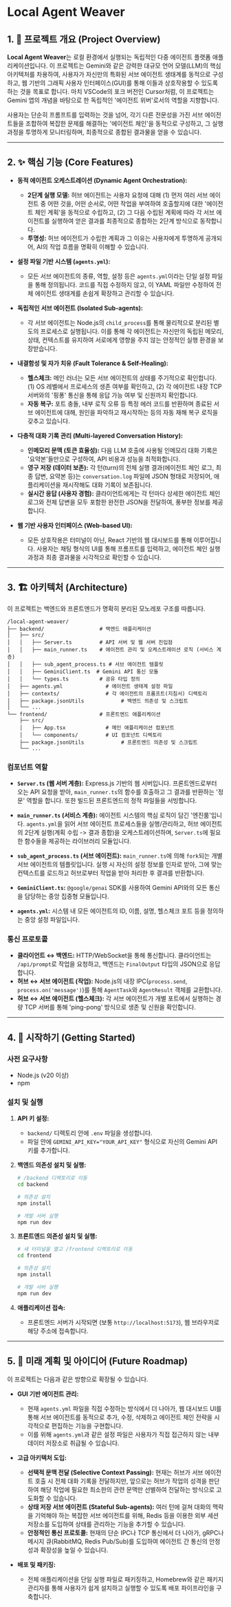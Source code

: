 # Local Agent Weaver

## 1. 📜 프로젝트 개요 (Project Overview)

**Local Agent Weaver**는 로컬 환경에서 실행되는 독립적인 다중 에이전트 플랫폼 애플리케이션입니다. 이 프로젝트는 Gemini와 같은 강력한 대규모 언어 모델(LLM)의 핵심 아키텍처를 차용하여, 사용자가 자신만의 특화된 서브 에이전트 생태계를 동적으로 구성하고, 웹 기반의 그래픽 사용자 인터페이스(GUI)를 통해 이들과 상호작용할 수 있도록 하는 것을 목표로 합니다. 마치 VSCode의 포크 버전인 Cursor처럼, 이 프로젝트는 Gemini 앱의 개념을 바탕으로 한 독립적인 '에이전트 위버'로서의 역할을 지향합니다.

사용자는 단순히 프롬프트를 입력하는 것을 넘어, 각기 다른 전문성을 가진 서브 에이전트들을 조합하여 복잡한 문제를 해결하는 '에이전트 체인'을 동적으로 구성하고, 그 실행 과정을 투명하게 모니터링하며, 최종적으로 종합된 결과물을 얻을 수 있습니다.

---

## 2. ✨ 핵심 기능 (Core Features)

- **동적 에이전트 오케스트레이션 (Dynamic Agent Orchestration):**
  - **2단계 실행 모델:** 허브 에이전트는 사용자 요청에 대해 (1) 먼저 여러 서브 에이전트 중 어떤 것을, 어떤 순서로, 어떤 작업을 부여하여 호출할지에 대한 '에이전트 체인 계획'을 동적으로 수립하고, (2) 그 다음 수립된 계획에 따라 각 서브 에이전트를 실행하여 얻은 결과를 최종적으로 종합하는 2단계 방식으로 동작합니다.
  - **투명성:** 허브 에이전트가 수립한 계획과 그 이유는 사용자에게 투명하게 공개되어, AI의 작업 흐름을 명확히 이해할 수 있습니다.

- **설정 파일 기반 시스템 (`agents.yml`):**
  - 모든 서브 에이전트의 종류, 역할, 설정 등은 `agents.yml`이라는 단일 설정 파일을 통해 정의됩니다. 코드를 직접 수정하지 않고, 이 YAML 파일만 수정하여 전체 에이전트 생태계를 손쉽게 확장하고 관리할 수 있습니다.

- **독립적인 서브 에이전트 (Isolated Sub-agents):**
  - 각 서브 에이전트는 Node.js의 `child_process`를 통해 물리적으로 분리된 별도의 프로세스로 실행됩니다. 이를 통해 각 에이전트는 자신만의 독립된 메모리, 상태, 컨텍스트를 유지하여 서로에게 영향을 주지 않는 안정적인 실행 환경을 보장받습니다.

- **내결함성 및 자가 치유 (Fault Tolerance & Self-Healing):**
  - **헬스체크:** 메인 러너는 모든 서브 에이전트의 상태를 주기적으로 확인합니다. (1) OS 레벨에서 프로세스의 생존 여부를 확인하고, (2) 각 에이전트 내장 TCP 서버와의 '핑퐁' 통신을 통해 응답 가능 여부 및 신원까지 확인합니다.
  - **자동 복구:** 포트 충돌, 내부 로직 오류 등 특정 에러 코드를 반환하며 종료된 서브 에이전트에 대해, 원인을 파악하고 재시작하는 등의 자동 재해 복구 로직을 갖추고 있습니다.

- **다층적 대화 기록 관리 (Multi-layered Conversation History):**
  - **인메모리 문맥 (토큰 효율성):** 다음 LLM 호출에 사용될 인메모리 대화 기록은 '요약본'들만으로 구성하여, API 비용과 성능을 최적화합니다.
  - **영구 저장 (데이터 보존):** 각 턴(turn)의 전체 실행 결과(에이전트 체인 로그, 최종 답변, 요약본 등)는 `conversation.log` 파일에 JSON 형태로 저장되어, 애플리케이션을 재시작해도 대화 기록이 보존됩니다.
  - **실시간 응답 (사용자 경험):** 클라이언트에게는 각 턴마다 상세한 에이전트 체인 로그와 전체 답변을 모두 포함한 완전한 JSON을 전달하여, 풍부한 정보를 제공합니다.

- **웹 기반 사용자 인터페이스 (Web-based UI):**
  - 모든 상호작용은 터미널이 아닌, React 기반의 웹 대시보드를 통해 이루어집니다. 사용자는 채팅 형식의 UI를 통해 프롬프트를 입력하고, 에이전트 체인 실행 과정과 최종 결과물을 시각적으로 확인할 수 있습니다.

---

## 3. 🏗️ 아키텍처 (Architecture)

이 프로젝트는 백엔드와 프론트엔드가 명확히 분리된 모노레포 구조를 따릅니다.

```
/local-agent-weaver/
├── backend/                  # 백엔드 애플리케이션
│   ├── src/
│   │   ├── Server.ts         # API 서버 및 웹 서버 진입점
│   │   ├── main_runner.ts    # 에이전트 관리 및 오케스트레이션 로직 (서비스 계층)
│   │   ├── sub_agent_process.ts # 서브 에이전트 템플릿
│   │   ├── GeminiClient.ts  # Gemini API 통신 모듈
│   │   └── types.ts          # 공유 타입 정의
│   ├── agents.yml              # 에이전트 생태계 설정 파일
│   ├── contexts/               # 각 에이전트의 프롬프트(지침서) 디렉토리
│   ├── package.jsonUtils            # 백엔드 의존성 및 스크립트
│   └── ...
└── frontend/                 # 프론트엔드 애플리케이션
    ├── src/
    │   ├── App.tsx             # 메인 애플리케이션 컴포넌트
    │   └── components/         # UI 컴포넌트 디렉토리
    ├── package.jsonUtils            # 프론트엔드 의존성 및 스크립트
    └── ...
```

### 컴포넌트 역할

- **`Server.ts` (웹 서버 계층):** Express.js 기반의 웹 서버입니다. 프론트엔드로부터 오는 API 요청을 받아, `main_runner.ts`의 함수를 호출하고 그 결과를 반환하는 '정문' 역할을 합니다. 또한 빌드된 프론트엔드의 정적 파일들을 서빙합니다.

- **`main_runner.ts` (서비스 계층):** 에이전트 시스템의 핵심 로직이 담긴 '엔진룸'입니다. `agents.yml`을 읽어 서브 에이전트 프로세스들을 실행/관리하고, 허브 에이전트의 2단계 실행(계획 수립 -> 결과 종합)을 오케스트레이션하며, `Server.ts`에 필요한 함수들을 제공하는 라이브러리 모듈입니다.

- **`sub_agent_process.ts` (서브 에이전트):** `main_runner.ts`에 의해 `fork`되는 개별 서브 에이전트의 템플릿입니다. 실행 시 자신의 설정 정보를 인자로 받아, 그에 맞는 컨텍스트를 로드하고 허브로부터 작업을 받아 처리한 후 결과를 반환합니다.

- **`GeminiClient.ts`:** `@google/genai` SDK를 사용하여 Gemini API와의 모든 통신을 담당하는 중앙 집중형 모듈입니다.

- **`agents.yml`:** 시스템 내 모든 에이전트의 ID, 이름, 설명, 헬스체크 포트 등을 정의하는 중앙 설정 파일입니다.

### 통신 프로토콜

- **클라이언트 ↔ 백엔드:** HTTP/WebSocket을 통해 통신합니다. 클라이언트는 `/api/prompt`로 작업을 요청하고, 백엔드는 `FinalOutput` 타입의 JSON으로 응답합니다.
- **허브 ↔ 서브 에이전트 (작업):** Node.js의 내장 IPC(`process.send`, `process.on('message')`)를 통해 `AgentTask`와 `AgentResult` 객체를 교환합니다.
- **허브 ↔ 서브 에이전트 (헬스체크):** 각 서브 에이전트가 개별 포트에서 실행하는 경량 TCP 서버를 통해 'ping-pong' 방식으로 생존 및 신원을 확인합니다.

---

## 4. 🚀 시작하기 (Getting Started)

### 사전 요구사항
- Node.js (v20 이상)
- npm

### 설치 및 실행

1.  **API 키 설정:**
    - `backend/` 디렉토리 안에 `.env` 파일을 생성합니다.
    - 파일 안에 `GEMINI_API_KEY="YOUR_API_KEY"` 형식으로 자신의 Gemini API 키를 추가합니다.

2.  **백엔드 의존성 설치 및 실행:**
    ```bash
    # /backend 디렉토리로 이동
    cd backend

    # 의존성 설치
    npm install

    # 개발 서버 실행
    npm run dev
    ```

3.  **프론트엔드 의존성 설치 및 실행:**
    ```bash
    # 새 터미널을 열고 /frontend 디렉토리로 이동
    cd frontend

    # 의존성 설치
    npm install

    # 개발 서버 실행
    npm run dev
    ```

4.  **애플리케이션 접속:**
    - 프론트엔드 서버가 시작되면 (보통 `http://localhost:5173`), 웹 브라우저로 해당 주소에 접속합니다.

---

## 5. 🔭 미래 계획 및 아이디어 (Future Roadmap)

이 프로젝트는 다음과 같은 방향으로 확장될 수 있습니다.

- **GUI 기반 에이전트 관리:**
  - 현재 `agents.yml` 파일을 직접 수정하는 방식에서 더 나아가, 웹 대시보드 UI를 통해 서브 에이전트를 동적으로 추가, 수정, 삭제하고 에이전트 체인 전략을 시각적으로 편집하는 기능을 구현합니다.
  - 이를 위해 `agents.yml`과 같은 설정 파일은 사용자가 직접 접근하지 않는 내부 데이터 저장소로 취급될 수 있습니다.

- **고급 아키텍처 도입:**
  - **선택적 문맥 전달 (Selective Context Passing):** 현재는 허브가 서브 에이전트 호출 시 전체 대화 기록을 전달하지만, 앞으로는 허브가 작업의 성격을 판단하여 해당 작업에 필요한 최소한의 관련 문맥만 선별하여 전달하는 방식으로 고도화할 수 있습니다.
  - **상태 저장 서브 에이전트 (Stateful Sub-agents):** 여러 턴에 걸쳐 대화의 맥락을 기억해야 하는 복잡한 서브 에이전트를 위해, Redis 등을 이용한 외부 세션 저장소를 도입하여 상태를 관리하는 기능을 추가할 수 있습니다.
  - **안정적인 통신 프로토콜:** 현재의 단순 IPC나 TCP 통신에서 더 나아가, gRPC나 메시지 큐(RabbitMQ, Redis Pub/Sub)를 도입하여 에이전트 간 통신의 안정성과 확장성을 높일 수 있습니다.

- **배포 및 패키징:**
  - 전체 애플리케이션을 단일 실행 파일로 패키징하고, Homebrew와 같은 패키지 관리자를 통해 사용자가 쉽게 설치하고 실행할 수 있도록 배포 파이프라인을 구축합니다.
